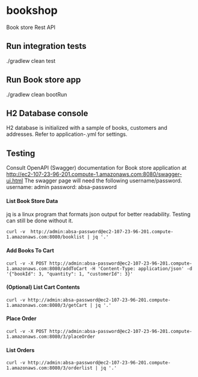 # bookshop
Book store Rest API

## Run integration tests
./gradlew clean test

## Run Book store app
./gradlew clean bootRun

## H2 Database console
H2 database is initialized with a sample of books, customers and addresses. 
Refer to application-<profile>.yml for settings.

## Testing
Consult OpenAPI (Swagger) documentation for Book store application at 
http://ec2-107-23-96-201.compute-1.amazonaws.com:8080/swagger-ui.html
The swagger page will need the following username/password.
username: admin
password: absa-password
 
#### List Book Store Data
jq is a linux program that formats json output for better readability. Testing can still be done without it.
```
curl -v  http://admin:absa-password@ec2-107-23-96-201.compute-1.amazonaws.com:8080/booklist | jq '.' 
```
#### Add Books To Cart
```
curl -v -X POST http://admin:absa-password@ec2-107-23-96-201.compute-1.amazonaws.com:8080/addToCart -H 'Content-Type: application/json' -d '{"bookId": 3, "quantity": 1, "customerId": 3}'
```
#### (Optional) List Cart Contents
```
curl -v http://admin:absa-password@ec2-107-23-96-201.compute-1.amazonaws.com:8080/3/getCart | jq '.'
```

#### Place Order
```
curl -v -X POST http://admin:absa-password@ec2-107-23-96-201.compute-1.amazonaws.com:8080/3/placeOrder
```
#### List Orders
```
curl -v http://admin:absa-password@ec2-107-23-96-201.compute-1.amazonaws.com:8080/3/orderlist | jq '.'
```

